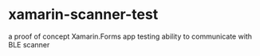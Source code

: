 # xamarin-scanner-test
a proof of concept Xamarin.Forms app testing ability to communicate with BLE scanner
